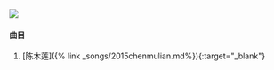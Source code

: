 <img src="{{site.cdn}}/assets/imgs/chenmulian2015.jpg">

#### 曲目

1. [陈木莲]({% link _songs/2015chenmulian.md%}){:target="_blank"}
